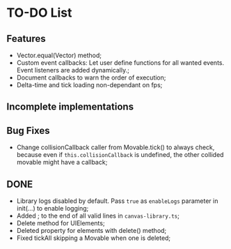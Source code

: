 # TO-DO List

## Features

- Vector.equal(Vector) method;
- Custom event callbacks: Let user define functions for all wanted events. Event listeners are added dynamically.;
- Document callbacks to warn the order of execution;
- Delta-time and tick loading non-dependant on fps;

## Incomplete implementations

## Bug Fixes
- Change collisionCallback caller from Movable.tick() to always check, because even if `this.collisionCallback` is undefined, the other collided movable might have a callback;

## DONE
- Library logs disabled by default. Pass `true` as `enableLogs` parameter in init(...) to enable logging;
- Added ; to the end of all valid lines in `canvas-library.ts`;
- Delete method for UIElements;
- Deleted property for elements with delete() method;
- Fixed tickAll skipping a Movable when one is deleted;
